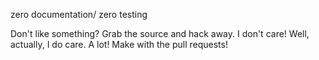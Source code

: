 zero documentation/ zero testing


Don't like something? Grab the source and hack away. I don't care! Well, actually, I do care. A lot! Make with the pull requests!